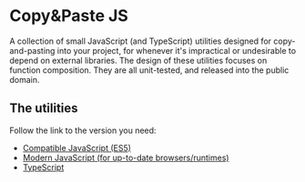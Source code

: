 # Copy&Paste JS

A collection of small JavaScript (and TypeScript) utilities designed for copy-and-pasting into your project, for whenever it's impractical or undesirable to depend on external libraries. The design of these utilities focuses on function composition. They are all unit-tested, and released into the public domain.

## The utilities

Follow the link to the version you need:

- [Compatible JavaScript (ES5)](./compatible-js.md)
- [Modern JavaScript (for up-to-date browsers/runtimes)](./modern-js.md)
- [TypeScript](./typescript.md)

